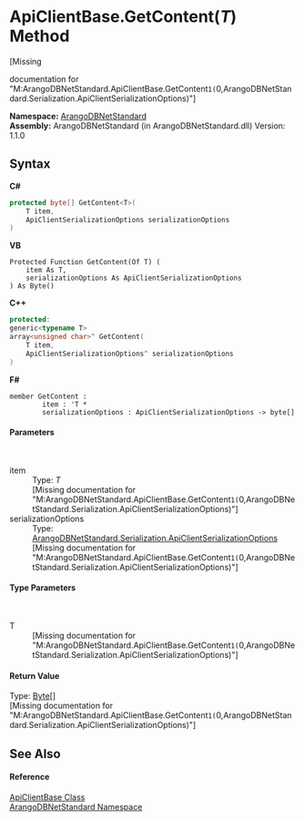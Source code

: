 # ApiClientBase.GetContent(*T*) Method 
 

\[Missing <summary> documentation for "M:ArangoDBNetStandard.ApiClientBase.GetContent``1(``0,ArangoDBNetStandard.Serialization.ApiClientSerializationOptions)"\]

**Namespace:**&nbsp;<a href="069489ce-b545-4054-943a-23b806da64e9">ArangoDBNetStandard</a><br />**Assembly:**&nbsp;ArangoDBNetStandard (in ArangoDBNetStandard.dll) Version: 1.1.0

## Syntax

**C#**<br />
``` C#
protected byte[] GetContent<T>(
	T item,
	ApiClientSerializationOptions serializationOptions
)

```

**VB**<br />
``` VB
Protected Function GetContent(Of T) ( 
	item As T,
	serializationOptions As ApiClientSerializationOptions
) As Byte()
```

**C++**<br />
``` C++
protected:
generic<typename T>
array<unsigned char>^ GetContent(
	T item, 
	ApiClientSerializationOptions^ serializationOptions
)
```

**F#**<br />
``` F#
member GetContent : 
        item : 'T * 
        serializationOptions : ApiClientSerializationOptions -> byte[] 

```


#### Parameters
&nbsp;<dl><dt>item</dt><dd>Type: *T*<br />\[Missing <param name="item"/> documentation for "M:ArangoDBNetStandard.ApiClientBase.GetContent``1(``0,ArangoDBNetStandard.Serialization.ApiClientSerializationOptions)"\]</dd><dt>serializationOptions</dt><dd>Type: <a href="4d2cfe44-8a3a-2efb-e814-c882bbee3e85">ArangoDBNetStandard.Serialization.ApiClientSerializationOptions</a><br />\[Missing <param name="serializationOptions"/> documentation for "M:ArangoDBNetStandard.ApiClientBase.GetContent``1(``0,ArangoDBNetStandard.Serialization.ApiClientSerializationOptions)"\]</dd></dl>

#### Type Parameters
&nbsp;<dl><dt>T</dt><dd>\[Missing <typeparam name="T"/> documentation for "M:ArangoDBNetStandard.ApiClientBase.GetContent``1(``0,ArangoDBNetStandard.Serialization.ApiClientSerializationOptions)"\]</dd></dl>

#### Return Value
Type: <a href="https://docs.microsoft.com/dotnet/api/system.byte" target="_blank" rel="noopener noreferrer">Byte</a>[]<br />\[Missing <returns> documentation for "M:ArangoDBNetStandard.ApiClientBase.GetContent``1(``0,ArangoDBNetStandard.Serialization.ApiClientSerializationOptions)"\]

## See Also


#### Reference
<a href="1e4d73ca-864e-e82d-2705-3f6909ffa824">ApiClientBase Class</a><br /><a href="069489ce-b545-4054-943a-23b806da64e9">ArangoDBNetStandard Namespace</a><br />